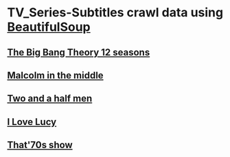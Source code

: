 # TV_Series-Subtitles crawl data using [BeautifulSoup](https://pypi.org/project/beautifulsoup4/) 
## [The Big Bang Theory 12 seasons](https://transcripts.foreverdreaming.org/viewforum.php?f=159])
## [Malcolm in the middle](https://en.wikipedia.org/wiki/Malcolm_in_the_Middle)
## [Two and a half men](https://en.wikipedia.org/wiki/Two_and_a_Half_Men)
## [I Love Lucy](https://en.wikipedia.org/wiki/I_Love_Lucy)
## [That'70s show](https://en.wikipedia.org/wiki/That_%2770s_Show)
